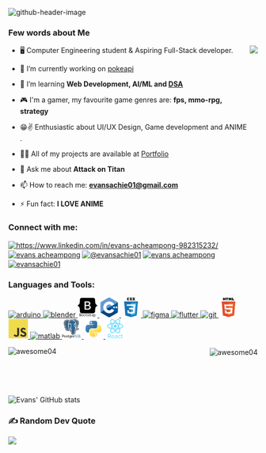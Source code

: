 ![github-header-image](https://github.com/AWESOME04/AWESOME04/assets/102630199/a446339b-c8b5-4756-bbe4-ad39c50eae89)

<p>
  <h3> Few words about Me</h3>
  <img align="right" widht="300" height="300" src="https://github.com/Adam-pw/Adam-pw/blob/main/animation_500_kxa883sd.gif" />
  
- 🖥️ Computer Engineering student & Aspiring Full-Stack developer.

- 🔭 I’m currently working on [pokeapi](https://github.com/AWESOME04/pokeapi)

- 🌱 I’m learning **Web Development, AI/ML and [DSA](https://github.com/AWESOME04/Competitive-Programming)**
  
- 🎮 I'm a gamer, my favourite game genres are: **fps, mmo-rpg, strategy**
  
- 😁✌️ Enthusiastic about UI/UX Design, Game development and ANIME .

- 👨‍💻 All of my projects are available at [Portfolio](https://github.com/AWESOME04?tab=repositories)
  
- 💬 Ask me about **Attack on Titan**
 
- 📫 How to reach me: **evansachie01@gmail.com**

- ⚡ Fun fact: **I LOVE ANIME**

</p>


<h3 align="left">Connect with me:</h3>
<p align="left">
<a href="https://linkedin.com/in/https://www.linkedin.com/in/evans-acheampong/" target="blank"><img align="center" src="https://raw.githubusercontent.com/rahuldkjain/github-profile-readme-generator/master/src/images/icons/Social/linked-in-alt.svg" alt="https://www.linkedin.com/in/evans-acheampong-982315232/" height="30" width="40" /></a>
<a href="https://kaggle.com/evans acheampong" target="blank"><img align="center" src="https://raw.githubusercontent.com/rahuldkjain/github-profile-readme-generator/master/src/images/icons/Social/kaggle.svg" alt="evans acheampong" height="30" width="40" /></a>
<a href="https://medium.com/@evansachie01" target="blank"><img align="center" src="https://raw.githubusercontent.com/rahuldkjain/github-profile-readme-generator/master/src/images/icons/Social/medium.svg" alt="@evansachie01" height="30" width="40" /></a>
<a href="https://www.hackerrank.com/evans acheampong" target="blank"><img align="center" src="https://raw.githubusercontent.com/rahuldkjain/github-profile-readme-generator/master/src/images/icons/Social/hackerrank.svg" alt="evans acheampong" height="30" width="40" /></a>
<a href="https://codeforces.com/profile/evansachie01" target="blank"><img align="center" src="https://raw.githubusercontent.com/rahuldkjain/github-profile-readme-generator/master/src/images/icons/Social/codeforces.svg" alt="evansachie01" height="30" width="40" /></a>
</p>

<h3 align="left">Languages and Tools:</h3>
<p align="left"> <a href="https://www.arduino.cc/" target="_blank" rel="noreferrer"> <img src="https://cdn.worldvectorlogo.com/logos/arduino-1.svg" alt="arduino" width="40" height="40"/> </a> <a href="https://www.blender.org/" target="_blank" rel="noreferrer"> <img src="https://download.blender.org/branding/community/blender_community_badge_white.svg" alt="blender" width="40" height="40"/> </a> <a href="https://getbootstrap.com" target="_blank" rel="noreferrer"> <img src="https://raw.githubusercontent.com/devicons/devicon/master/icons/bootstrap/bootstrap-plain-wordmark.svg" alt="bootstrap" width="40" height="40"/> </a> <a href="https://www.w3schools.com/cpp/" target="_blank" rel="noreferrer"> <img src="https://raw.githubusercontent.com/devicons/devicon/master/icons/cplusplus/cplusplus-original.svg" alt="cplusplus" width="40" height="40"/> </a> <a href="https://www.w3schools.com/css/" target="_blank" rel="noreferrer"> <img src="https://raw.githubusercontent.com/devicons/devicon/master/icons/css3/css3-original-wordmark.svg" alt="css3" width="40" height="40"/> </a> <a href="https://www.figma.com/" target="_blank" rel="noreferrer"> <img src="https://www.vectorlogo.zone/logos/figma/figma-icon.svg" alt="figma" width="40" height="40"/> </a> <a href="https://flutter.dev" target="_blank" rel="noreferrer"> <img src="https://www.vectorlogo.zone/logos/flutterio/flutterio-icon.svg" alt="flutter" width="40" height="40"/> </a> <a href="https://git-scm.com/" target="_blank" rel="noreferrer"> <img src="https://www.vectorlogo.zone/logos/git-scm/git-scm-icon.svg" alt="git" width="40" height="40"/> </a> <a href="https://www.w3.org/html/" target="_blank" rel="noreferrer"> <img src="https://raw.githubusercontent.com/devicons/devicon/master/icons/html5/html5-original-wordmark.svg" alt="html5" width="40" height="40"/> </a> <a href="https://developer.mozilla.org/en-US/docs/Web/JavaScript" target="_blank" rel="noreferrer"> <img src="https://raw.githubusercontent.com/devicons/devicon/master/icons/javascript/javascript-original.svg" alt="javascript" width="40" height="40"/> </a> <a href="https://www.mathworks.com/" target="_blank" rel="noreferrer"> <img src="https://upload.wikimedia.org/wikipedia/commons/2/21/Matlab_Logo.png" alt="matlab" width="40" height="40"/> </a> <a href="https://www.postgresql.org" target="_blank" rel="noreferrer"> <img src="https://raw.githubusercontent.com/devicons/devicon/master/icons/postgresql/postgresql-original-wordmark.svg" alt="postgresql" width="40" height="40"/> </a> <a href="https://www.python.org" target="_blank" rel="noreferrer"> <img src="https://raw.githubusercontent.com/devicons/devicon/master/icons/python/python-original.svg" alt="python" width="40" height="40"/> </a> <a href="https://reactjs.org/" target="_blank" rel="noreferrer"> <img src="https://raw.githubusercontent.com/devicons/devicon/master/icons/react/react-original-wordmark.svg" alt="react" width="40" height="40"/> </a> </p>


<p align="left">
  <img align="left" src="https://github-readme-stats-sigma-five.vercel.app/api/top-langs/?username=awesome04&show_icons=true&locale=en&layout=compact&theme=radical&line_height=40&hide=css&" alt="awesome04" width="400" />
</p>

<p align="right">
  <img align="center" src="https://github-readme-streak-stats.herokuapp.com/?user=awesome04&theme=radical" alt="awesome04" width="400" />
</p>

<br/><br/><br/>

![ Evans' GitHub stats](https://github-readme-stats-sigma-five.vercel.app/api?username=AWESOME04&show_icons=true&theme=radical)

### ✍️ Random Dev Quote
![](https://quotes-github-readme.vercel.app/api?type=horizontal&theme=radical)


